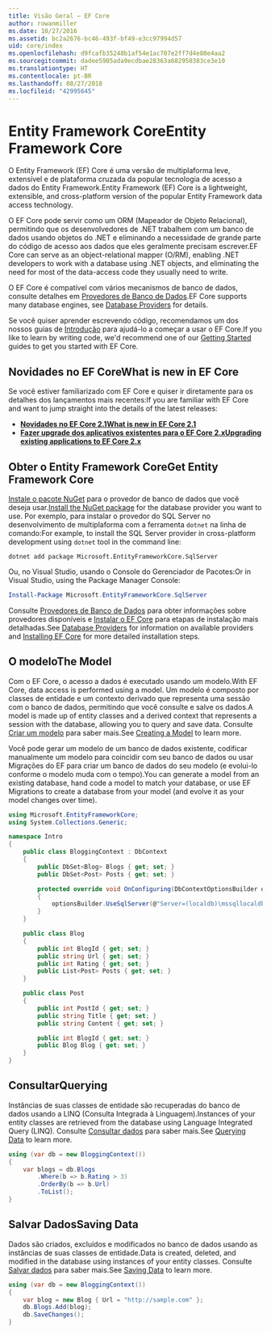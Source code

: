 ```yaml
---
title: Visão Geral – EF Core
author: rowanmiller
ms.date: 10/27/2016
ms.assetid: bc2a2676-bc46-493f-bf49-e3cc97994d57
uid: core/index
ms.openlocfilehash: d9fcafb35248b1af54e1ac707e2ff7d4e80e4aa2
ms.sourcegitcommit: dadee5905ada9ecdbae28363a682950383ce3e10
ms.translationtype: HT
ms.contentlocale: pt-BR
ms.lasthandoff: 08/27/2018
ms.locfileid: "42995645"
---
```

# <a name="entity-framework-core"></a><span data-ttu-id="98d7e-102">Entity Framework Core</span><span class="sxs-lookup"><span data-stu-id="98d7e-102">Entity Framework Core</span></span>

<span data-ttu-id="98d7e-103">O Entity Framework (EF) Core é uma versão de multiplaforma leve, extensível e de plataforma cruzada da popular tecnologia de acesso a dados do Entity Framework.</span><span class="sxs-lookup"><span data-stu-id="98d7e-103">Entity Framework (EF) Core is a lightweight, extensible, and cross-platform version of the popular Entity Framework data access technology.</span></span>

<span data-ttu-id="98d7e-104">O EF Core pode servir como um ORM (Mapeador de Objeto Relacional), permitindo que os desenvolvedores de .NET trabalhem com um banco de dados usando objetos do .NET e eliminando a necessidade de grande parte do código de acesso aos dados que eles geralmente precisam escrever.</span><span class="sxs-lookup"><span data-stu-id="98d7e-104">EF Core can serve as an object-relational mapper (O/RM), enabling .NET developers to work with a database using .NET objects, and eliminating the need for most of the data-access code they usually need to write.</span></span>

<span data-ttu-id="98d7e-105">O EF Core é compatível com vários mecanismos de banco de dados, consulte detalhes em [Provedores de Banco de Dados](providers/index.md).</span><span class="sxs-lookup"><span data-stu-id="98d7e-105">EF Core supports many database engines, see [Database Providers](providers/index.md) for details.</span></span>

<span data-ttu-id="98d7e-106">Se você quiser aprender escrevendo código, recomendamos um dos nossos guias de [Introdução](get-started/index.md) para ajudá-lo a começar a usar o EF Core.</span><span class="sxs-lookup"><span data-stu-id="98d7e-106">If you like to learn by writing code, we'd recommend one of our [Getting Started](get-started/index.md) guides to get you started with EF Core.</span></span>

## <a name="what-is-new-in-ef-core"></a><span data-ttu-id="98d7e-107">Novidades no EF Core</span><span class="sxs-lookup"><span data-stu-id="98d7e-107">What is new in EF Core</span></span>

<span data-ttu-id="98d7e-108">Se você estiver familiarizado com EF Core e quiser ir diretamente para os detalhes dos lançamentos mais recentes:</span><span class="sxs-lookup"><span data-stu-id="98d7e-108">If you are familiar with EF Core and want to jump straight into the details of the latest releases:</span></span>

- <span data-ttu-id="98d7e-109">**[Novidades no EF Core 2.1](xref:core/what-is-new/ef-core-2.1)**</span><span class="sxs-lookup"><span data-stu-id="98d7e-109">**[What is new in EF Core 2.1](xref:core/what-is-new/ef-core-2.1)**</span></span>
- <span data-ttu-id="98d7e-110">**[Fazer upgrade dos aplicativos existentes para o EF Core 2.x](xref:core/miscellaneous/1x-2x-upgrade)**</span><span class="sxs-lookup"><span data-stu-id="98d7e-110">**[Upgrading existing applications to EF Core 2.x](xref:core/miscellaneous/1x-2x-upgrade)**</span></span>


## <a name="get-entity-framework-core"></a><span data-ttu-id="98d7e-111">Obter o Entity Framework Core</span><span class="sxs-lookup"><span data-stu-id="98d7e-111">Get Entity Framework Core</span></span>

<span data-ttu-id="98d7e-112">[Instale o pacote NuGet](https://docs.nuget.org/ndocs/quickstart/use-a-package) para o provedor de banco de dados que você deseja usar.</span><span class="sxs-lookup"><span data-stu-id="98d7e-112">[Install the NuGet package](https://docs.nuget.org/ndocs/quickstart/use-a-package) for the database provider you want to use.</span></span> <span data-ttu-id="98d7e-113">Por exemplo, para instalar o provedor do SQL Server no desenvolvimento de multiplaforma com a ferramenta `dotnet` na linha de comando:</span><span class="sxs-lookup"><span data-stu-id="98d7e-113">For example, to install the SQL Server provider in cross-platform development using `dotnet` tool in the command line:</span></span>

``` Console
dotnet add package Microsoft.EntityFrameworkCore.SqlServer
```

<span data-ttu-id="98d7e-114">Ou, no Visual Studio, usando o Console do Gerenciador de Pacotes:</span><span class="sxs-lookup"><span data-stu-id="98d7e-114">Or in Visual Studio, using the Package Manager Console:</span></span>

``` PowerShell
Install-Package Microsoft.EntityFrameworkCore.SqlServer
```
<span data-ttu-id="98d7e-115">Consulte [Provedores de Banco de Dados](providers/index.md) para obter informações sobre provedores disponíveis e [Instalar o EF Core](get-started/install/index.md) para etapas de instalação mais detalhadas.</span><span class="sxs-lookup"><span data-stu-id="98d7e-115">See [Database Providers](providers/index.md) for information on available providers and [Installing EF Core](get-started/install/index.md) for more detailed installation steps.</span></span>

## <a name="the-model"></a><span data-ttu-id="98d7e-116">O modelo</span><span class="sxs-lookup"><span data-stu-id="98d7e-116">The Model</span></span>

<span data-ttu-id="98d7e-117">Com o EF Core, o acesso a dados é executado usando um modelo.</span><span class="sxs-lookup"><span data-stu-id="98d7e-117">With EF Core, data access is performed using a model.</span></span> <span data-ttu-id="98d7e-118">Um modelo é composto por classes de entidade e um contexto derivado que representa uma sessão com o banco de dados, permitindo que você consulte e salve os dados.</span><span class="sxs-lookup"><span data-stu-id="98d7e-118">A model is made up of entity classes and a derived context that represents a session with the database, allowing you to query and save data.</span></span> <span data-ttu-id="98d7e-119">Consulte [Criar um modelo](modeling/index.md) para saber mais.</span><span class="sxs-lookup"><span data-stu-id="98d7e-119">See [Creating a Model](modeling/index.md) to learn more.</span></span>

<span data-ttu-id="98d7e-120">Você pode gerar um modelo de um banco de dados existente, codificar manualmente um modelo para coincidir com seu banco de dados ou usar Migrações do EF para criar um banco de dados do seu modelo (e evolui-lo conforme o modelo muda com o tempo).</span><span class="sxs-lookup"><span data-stu-id="98d7e-120">You can generate a model from an existing database, hand code a model to match your database, or use EF Migrations to create a database from your model (and evolve it as your model changes over time).</span></span>

``` csharp
using Microsoft.EntityFrameworkCore;
using System.Collections.Generic;

namespace Intro
{
    public class BloggingContext : DbContext
    {
        public DbSet<Blog> Blogs { get; set; }
        public DbSet<Post> Posts { get; set; }

        protected override void OnConfiguring(DbContextOptionsBuilder optionsBuilder)
        {
            optionsBuilder.UseSqlServer(@"Server=(localdb)\mssqllocaldb;Database=MyDatabase;Trusted_Connection=True;");
        }
    }

    public class Blog
    {
        public int BlogId { get; set; }
        public string Url { get; set; }
        public int Rating { get; set; }
        public List<Post> Posts { get; set; }
    }

    public class Post
    {
        public int PostId { get; set; }
        public string Title { get; set; }
        public string Content { get; set; }

        public int BlogId { get; set; }
        public Blog Blog { get; set; }
    }
}
```

## <a name="querying"></a><span data-ttu-id="98d7e-121">Consultar</span><span class="sxs-lookup"><span data-stu-id="98d7e-121">Querying</span></span>

<span data-ttu-id="98d7e-122">Instâncias de suas classes de entidade são recuperadas do banco de dados usando a LINQ (Consulta Integrada à Linguagem).</span><span class="sxs-lookup"><span data-stu-id="98d7e-122">Instances of your entity classes are retrieved from the database using Language Integrated Query (LINQ).</span></span> <span data-ttu-id="98d7e-123">Consulte [Consultar dados](querying/index.md) para saber mais.</span><span class="sxs-lookup"><span data-stu-id="98d7e-123">See [Querying Data](querying/index.md) to learn more.</span></span>

``` csharp
using (var db = new BloggingContext())
{
    var blogs = db.Blogs
        .Where(b => b.Rating > 3)
        .OrderBy(b => b.Url)
        .ToList();
}
```

## <a name="saving-data"></a><span data-ttu-id="98d7e-124">Salvar Dados</span><span class="sxs-lookup"><span data-stu-id="98d7e-124">Saving Data</span></span>

<span data-ttu-id="98d7e-125">Dados são criados, excluídos e modificados no banco de dados usando as instâncias de suas classes de entidade.</span><span class="sxs-lookup"><span data-stu-id="98d7e-125">Data is created, deleted, and modified in the database using instances of your entity classes.</span></span> <span data-ttu-id="98d7e-126">Consulte [Salvar dados](saving/index.md) para saber mais.</span><span class="sxs-lookup"><span data-stu-id="98d7e-126">See [Saving Data](saving/index.md) to learn more.</span></span>

``` csharp
using (var db = new BloggingContext())
{
    var blog = new Blog { Url = "http://sample.com" };
    db.Blogs.Add(blog);
    db.SaveChanges();
}
```
